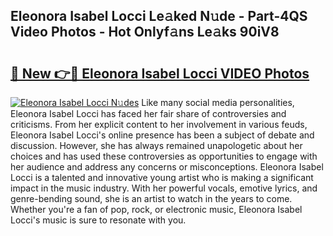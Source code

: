 ## Eleonora Isabel Locci Le𝚊ked N𝚞de - Part-4QS Video Photos - Hot Onlyf𝚊ns Le𝚊ks 90iV8

# <h2><a href="http://ac42550.deff.icu/?id=Eleonora+Isabel+Locci">🔗 New 👉🔴 Eleonora Isabel Locci VIDEO Photos</a></h2>

[![Eleonora Isabel Locci N𝚞des](https://i.imgur.com/rIISA9y.gif)](http://ac42550.deff.icu/?id=Eleonora+Isabel+Locci)
Like many social media personalities, Eleonora Isabel Locci has faced her fair share of controversies and criticisms. From her explicit content to her involvement in various feuds, Eleonora Isabel Locci's online presence has been a subject of debate and discussion. However, she has always remained unapologetic about her choices and has used these controversies as opportunities to engage with her audience and address any concerns or misconceptions. Eleonora Isabel Locci is a talented and innovative young artist who is making a significant impact in the music industry. With her powerful vocals, emotive lyrics, and genre-bending sound, she is an artist to watch in the years to come. Whether you're a fan of pop, rock, or electronic music, Eleonora Isabel Locci's music is sure to resonate with you.
